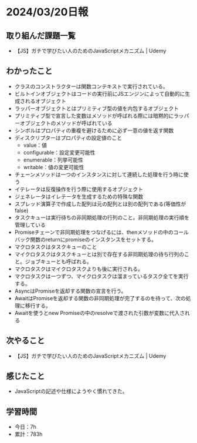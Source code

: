 # 2024/03/20日報
## 取り組んだ課題一覧
- 【JS】ガチで学びたい人のためのJavaScriptメカニズム | Udemy

## わかったこと
- クラスのコンストラクターは関数コンテキストで実行されている。
- ビルトインオブジェクトはコードの実行前にJSエンジンによって自動的に生成されるオブジェクト
- ラッパーオブジェクトとはプリミティブ型の値を内包するオブジェクト
- プリミティブ型で宣言した変数はメソッドが呼ばれる際には暗黙的にラッパーオブジェクトのメソッドが呼ばれている
- シンボルはプロパティの重複を避けるために必ず一意の値を返す関数
- ディスクリプターはプロパティの設定値のこと
  - value：値
  - configurable：設定変更可能性
  - enumerable：列挙可能性
  - writable：値の変更可能性
- チェーンメソッドは一つのインスタンスに対して連続した処理を行う時に使う
- イテレータは反復操作を行う際に使用するオブジェクト
- ジェネレータはイレテータを生成するための特殊な関数
- スプレッド演算子で作成した配列は元の配列とは別の配列である(等価性がfalse)
- タスクキューは実行待ちの非同期処理の行列のこと。非同期処理の実行順を管理している
- Promiseチェーンで非同期処理をつなげるには、thenメソッドの中のコールバック関数のreturnにpromiseのインスタンスをセットする。
- マクロタスクはタスクキューのこと
- マイクロタスクはタスクキューとは別で存在する非同期処理の待ち行列のこと。ジョブキューとも呼ばれる。
- マクロタスクはマイクロタスクよりも後に実行される。
- マクロタスクは一つずつ、マイクロタスクは溜まっているタスク全てを実行する。
- AsyncはPromiseを返却する関数の宣言を行う。
- AwaitはPromiseを返却する関数の非同期処理が完了するのを待って、次の処理に移行する。
- Awaitを使うとnew Promiseの中のresolveで渡された引数が変数に代入される

## 次やること
- 【JS】ガチで学びたい人のためのJavaScriptメカニズム | Udemy

## 感じたこと
- JavaScriptの記述や仕様にようやく慣れてきた。

## 学習時間
- 今日：7h
- 累計：783h
